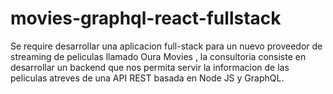 # movies-graphql-react-fullstack
Se require desarrollar una aplicacion full-stack para un nuevo proveedor de streaming de peliculas llamado Oura Movies , la consultoria consiste en desarrollar un backend que nos permita servir la informacion de las peliculas atreves de una API REST basada en Node JS y GraphQL. 
